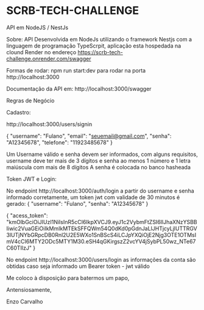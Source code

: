 # SCRB-TECH-CHALLENGE
API em NodeJS / NestJs

Sobre: API Desenvolvida em NodeJs utilizando o framework Nestjs com a linguagem de programação TypeScrpit, aplicação esta hospedada na clound Render no endereço https://scrb-tech-challenge.onrender.com/swagger

Formas de rodar: 
npm run start:dev para rodar na porta http://localhost:3000

Documentação da API em: http://localhost:3000/swagger

Regras de Negócio

Cadastro:

http://localhost:3000/users/signin

{
  "username": "Fulano",
  "email": "seuemail@gmail.com",
  "senha": "A12345678",
  "telefone": "11923485678"	
}

Um Username válido e senha devem ser informados, com alguns requisitos, username deve ter mais de 3 dígitos e senha ao menos 1 número e 1 letra maiúscula com mais de 8 dígitos
A senha é colocada no banco hasheada

Token JWT e Login:

No endpoint http://localhost:3000/auth/login a partir do username e senha informado corretamente, um token jwt com validade de 30 minutos é gerado:
{
	"username": "Fulano",
	"senha": "A12345678"
}

{
	"acess_token": "kmOlbGciOiJIUzI1NiIsInR5cCI6IkpXVCJ9.eyJ1c2VybmFtZSI6IlJhaXNzYSBBIiwic2VuaGEiOiIkMmIkMTEkSFFQWm54Q0dKd0pGdnJaLlJHTjcyLjlUTTRGV3lUTjNYbGRpcDB0Rnl2U2E5WXo1SnBScS4iLCJpYXQiOjE2Njg3OTE1OTMsImV4cCI6MTY2ODc5MTY1M30.eSH4qGKirgszZ2vcYV4jSybPL50wz_NTe67C60TIlzJ"
}

No endpoint http://localhost:3000/users/login as informações da conta são obtidas caso seja informado um Bearer token - jwt válido

Me coloco à disposição para batermos um papo, 

Antensiosamente,

Enzo Carvalho